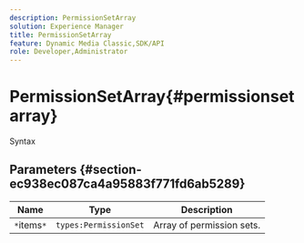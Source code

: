 ```yaml
---
description: PermissionSetArray
solution: Experience Manager
title: PermissionSetArray
feature: Dynamic Media Classic,SDK/API
role: Developer,Administrator
---
```


# PermissionSetArray{#permissionsetarray}

 Syntax 

## Parameters {#section-ec938ec087ca4a95883f771fd6ab5289}

|  Name  | Type  | Description  |
|---|---|---|
|  `*`items`*`  | `types:PermissionSet`  | Array of permission sets.  |

